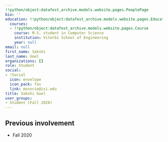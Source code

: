 ```yaml
---
!!python/object:datafest_archive.models.website.pages.PeoplePage
bio: ''
education: !!python/object:datafest_archive.models.website.pages.Education
  courses:
  - !!python/object:datafest_archive.models.website.pages.Course
    course: M.S. student in Computer Science
    institution: Viterbi School of Engineering
    year: null
email: null
first_name: Sakshi
last_name: Goel
organizations: []
role: Student
social:
- !Social
  icon: envelope
  icon_pack: fas
  link: mosorio@isi.edu
title: Sakshi Goel
user_groups:
- Student (Fall 2020)
---
```



## Previous involvement

* Fall 2020

